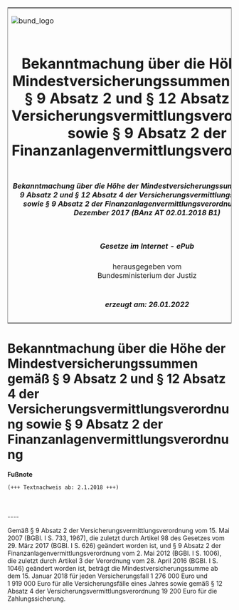 <span id="DECKBLATT.html"></span>

<table border="0" frame="border" width="100%">

<tr valign="top">

<td align="left">

![bund\_logo](BfJ_2021_Web_de_de.gif)

</td>

<td align="right">

 

</td>

</tr>

<tr align="center" valign="middle">

<td colspan="2">

# Bekanntmachung über die Höhe der Mindestversicherungssummen gemäß § 9 Absatz 2 und § 12 Absatz 4 der Versicherungsvermittlungsverordnung sowie § 9 Absatz 2 der Finanzanlagenvermittlungsverordnung

</td>

</tr>

<tr align="center" valign="middle">

<td colspan="2">

##### Bekanntmachung über die Höhe der Mindestversicherungssummen gemäß § 9 Absatz 2 und § 12 Absatz 4 der Versicherungsvermittlungsverordnung sowie § 9 Absatz 2 der Finanzanlagenvermittlungsverordnung vom 18. Dezember 2017 (BAnz AT 02.01.2018 B1)

</td>

</tr>

<tr align="center" valign="middle">

<td colspan="2">

  
  

##### Gesetze im Internet - ePub  
  
herausgegeben vom  
Bundesministerium der Justiz

</td>

</tr>

<tr align="center" valign="bottom">

<td colspan="2">

  
  

##### erzeugt am: 26.01.2022

</td>

</tr>

</table>

<span id="BJNR600200018.html"></span>

# Bekanntmachung über die Höhe der Mindestversicherungssummen gemäß § 9 Absatz 2 und § 12 Absatz 4 der Versicherungsvermittlungsverordnung sowie § 9 Absatz 2 der Finanzanlagenvermittlungsverordnung

<div>

  
**Fußnote**

<div class="jnhtml">

<div>

<div class="jurAbsatz">

  

``` 
(+++ Textnachweis ab: 2.1.2018 +++)

 
```

</div>

</div>

</div>

</div>

<span id="BJNR600200018BJNE000100000.html"></span>

###   
\----

<div>

<div class="jnhtml">

<div>

<div class="jurAbsatz">

Gemäß § 9 Absatz 2 der Versicherungsvermittlungsverordnung vom 15. Mai
2007 (BGBl. I S. 733, 1967), die zuletzt durch Artikel 98 des Gesetzes
vom 29. März 2017 (BGBl. I S. 626) geändert worden ist, und § 9 Absatz 2
der Finanzanlagenvermittlungsverordnung vom 2. Mai 2012 (BGBl. I S.
1006), die zuletzt durch Artikel 3 der Verordnung vom 28. April 2016
(BGBl. I S. 1046) geändert worden ist, beträgt die
Mindestversicherungssumme ab dem 15. Januar 2018 für jeden
Versicherungsfall 1 276 000 Euro und 1 919 000 Euro für alle
Versicherungsfälle eines Jahres sowie gemäß § 12 Absatz 4 der
Versicherungsvermittlungsverordnung 19 200 Euro für die
Zahlungssicherung.

</div>

</div>

</div>

</div>
